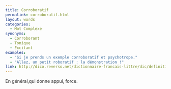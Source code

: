 ```yaml
---
title: Corroboratif
permalink: corroboratif.html
layout: words
categories:
  - Mot Complexe
synonyms:
  - Corroborant
  - Tonique
  - Excitant
examples:
  - "Si je prends un exemple corroboratif et psychotrope."
  - "Allez, un petit roboratif : la démonstration !"
link: http://dico.reverso.net/dictionnaire-francais-littre/dic/definition/corroborer/16647
---
```


En général,qui donne appui, force.
